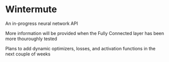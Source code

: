 # Wintermute
An in-progress neural network API

More information will be provided when the Fully Connected layer has been more thouroughly tested

Plans to add dynamic optimizers, losses, and activation functions in the next couple of weeks
